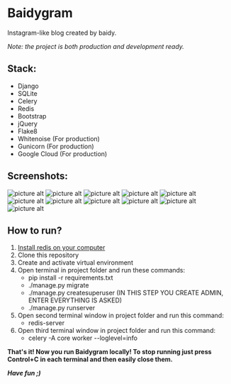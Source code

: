 # Baidygram

Instagram-like blog created by baidy.

_Note: the project is both production and development ready._

## Stack:

* Django
* SQLite
* Celery
* Redis
* Bootstrap
* jQuery
* Flake8
* Whitenoise (For production)
* Gunicorn (For production)
* Google Cloud (For production)

## Screenshots:

![picture alt](https://res.cloudinary.com/dbtmzypoa/image/upload/v1683054600/Baidygram%20screenshots/rsp1p6nogr7cbk7t8duu.png "Let's register an account and create two posts")
![picture alt](https://res.cloudinary.com/dbtmzypoa/image/upload/v1683054986/Baidygram%20screenshots/xnc0t2bdjfapt5zdrkep.png "Admin receives a new post notification on email")
![picture alt](https://res.cloudinary.com/dbtmzypoa/image/upload/v1683054600/Baidygram%20screenshots/bz5fkuddkeazzqkaaanh.png "It is the profile page")
![picture alt](https://res.cloudinary.com/dbtmzypoa/image/upload/v1683054600/Baidygram%20screenshots/c9oimqxmhta7nuib96qg.png "We can open the publication and leave a comment")
![picture alt](https://res.cloudinary.com/dbtmzypoa/image/upload/v1683054986/Baidygram%20screenshots/aapyymkrank7lxjaymss.png "User receives a convenient new comment email notification")
![picture alt](https://res.cloudinary.com/dbtmzypoa/image/upload/v1683054986/Baidygram%20screenshots/kx4ztoibumhbvzratk1q.png "Admin receives it too, even with the link on the comment admin page!")
![picture alt](https://res.cloudinary.com/dbtmzypoa/image/upload/v1683054600/Baidygram%20screenshots/wxbjndj2s5m3jow4jlhe.png "The comment needs to be reviewed and then published by admin")
![picture alt](https://res.cloudinary.com/dbtmzypoa/image/upload/v1683054600/Baidygram%20screenshots/tsbkark4laaip9fbxqyk.png "Here is also the the admin page to edit posts")
![picture alt](https://res.cloudinary.com/dbtmzypoa/image/upload/v1683054601/Baidygram%20screenshots/nzvmknyc5whjwbfge7mc.png "How the published comment looks like")
![picture alt](https://res.cloudinary.com/dbtmzypoa/image/upload/v1683054600/Baidygram%20screenshots/ink76djnxaibosqsd8w3.png "Contact us form is ajax and works at the same page")
![picture alt](https://res.cloudinary.com/dbtmzypoa/image/upload/v1683054986/Baidygram%20screenshots/ezlmwurhe7rsehnc5aew.png "Customer support email immediately receive the application email!")

## How to run?

1. <a href="https://redis.io/docs/getting-started/installation/">Install redis on your computer</a>
2. Clone this repository
3. Create and activate virtual environment
4. Open terminal in project folder and run these commands:
    * pip install -r requirements.txt
    * ./manage.py migrate
    * ./manage.py createsuperuser   (IN THIS STEP YOU CREATE ADMIN, ENTER EVERYTHING IS ASKED)
    * ./manage.py runserver
5. Open second terminal window in project folder and run this command: 
    * redis-server
6. Open third terminal window in project folder and run this command: 
    * celery -A core worker --loglevel=info

__That's it! Now you run Baidygram locally! To stop running just press Control+C in each terminal and then easily close them.__

___Have fun ;)___